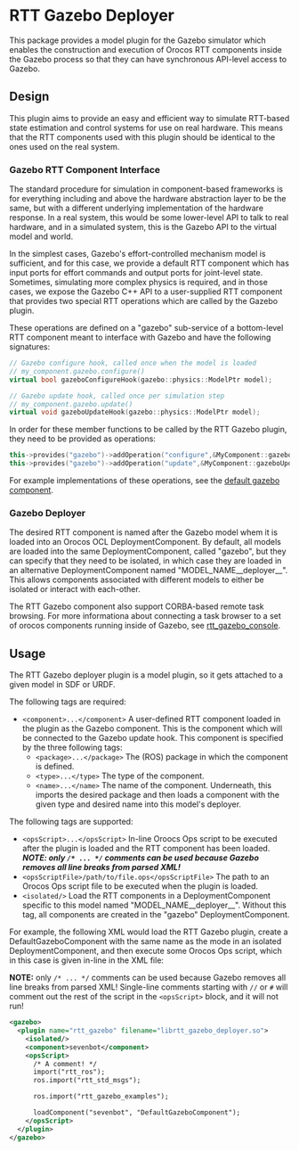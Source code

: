 RTT Gazebo Deployer
===================

This package provides a model plugin for the Gazebo simulator which enables the
construction and execution of Orocos RTT components inside the Gazebo process so
that they can have synchronous API-level access to Gazebo. 

## Design

This plugin aims to provide an easy and efficient way to simulate RTT-based
state estimation and control systems for use on real hardware. This means that
the RTT components used with this plugin should be identical to the ones used
on the real system. 

### Gazebo RTT Component Interface

The standard procedure for simulation in component-based frameworks is for
everything including and above the hardware abstraction layer to be the same,
but with a different underlying implementation of the hardware response. In a
real system, this would be some lower-level API to talk to real hardware, and in
a simulated system, this is the Gazebo API to the virtual model and world. 

In the simplest cases, Gazebo's effort-controlled mechanism model is sufficient,
and for this case, we provide a default RTT component which has input ports for
effort commands and output ports for joint-level state. Sometimes, simulating
more complex physics is required, and in those cases, we expose the Gazebo C++
API to a user-supplied RTT component that provides two special RTT operations
which are called by the Gazebo plugin.

These operations are defined on a "gazebo" sub-service of a bottom-level RTT
component meant to interface with Gazebo and have the following signatures:

```cpp
// Gazebo configure hook, called once when the model is loaded
// my_component.gazebo.configure()
virtual bool gazeboConfigureHook(gazebo::physics::ModelPtr model);

// Gazebo update hook, called once per simulation step
// my_component.gazebo.update()
virtual void gazeboUpdateHook(gazebo::physics::ModelPtr model);
```

In order for these member functions to be called by the RTT Gazebo plugin, they
need to be provided as operations:

```cpp
this->provides("gazebo")->addOperation("configure",&MyComponent::gazeboConfigureHook,this,RTT::ClientThread);
this->provides("gazebo")->addOperation("update",&MyComponent::gazeboUpdateHook,this,RTT::ClientThread);
```

For example implementations of these operations, see the [default gazebo
component](../rtt_gazebo_examples/src/default_gazebo_component.cpp).

### Gazebo Deployer

The desired RTT component is named after the Gazebo model whem it is loaded
into an Orocos OCL DeploymentComponent. By default, all models are loaded into
the same DeploymentComponent, called "gazebo", but they can specify that they
need to be isolated, in which case they are loaded in an alternative
DeploymentComponent named "MODEL\_NAME\_\_deployer\_\_". This allows components
associated with different models to either be isolated or interact with
each-other.

The RTT Gazebo component also support CORBA-based remote task browsing. For more
informationa about connecting a task browser to a set of orocos components
running inside of Gazebo, see [rtt\_gazebo\_console](../rtt_gazebo_console).

## Usage

The RTT Gazebo deployer plugin is a model plugin, so it gets attached to a
given model in SDF or URDF. 

The following tags are required:
* `<component>...</component>` A user-defined RTT component loaded in the
  plugin as the Gazebo component. This is the component which will be connected
  to the Gazebo update hook. This component is specified by the three following
  tags:
  * `<package>...</package>` The (ROS) package in which the component is defined.
  * `<type>...</type>` The type of the component.
  * `<name>...</name>` The name of the component.
  Underneath, this imports the desired package and then loads a component with the
  given type and desired name into this model's deployer.

The following tags are supported:
* `<opsScript>...</opsScript>` In-line Oroocs Ops script to be executed after the
  plugin is loaded and the RTT component has been loaded. ***NOTE: only `/* ...
  */` comments can be used because Gazebo removes all line breaks from parsed
  XML!*** 
* `<opsScriptFile>/path/to/file.ops</opsScriptFile>` The path to an Orocos Ops
  script file to be executed when the plugin is loaded.
* `<isolated/>` Load the RTT components in a DeploymentComponent specific to
  this model named "MODEL\_NAME\_\_deployer\_\_". Without this tag, all
  components are created in the "gazebo" DeploymentComponent.

For example, the following XML would load the RTT Gazebo plugin, create a
DefaultGazeboComponent with the same name as the mode in an isolated
DeploymentComponent, and then execute some Orocos Ops script, which in this case
is given in-line in the XML file:

**NOTE:** only `/* ... */` comments can be used because Gazebo removes all line
breaks from parsed XML! Single-line comments starting with `//` or `#` will
comment out the rest of the script in the `<opsScript>` block, and it will not
run!

```xml
<gazebo>
  <plugin name="rtt_gazebo" filename="librtt_gazebo_deployer.so">
    <isolated/>
    <component>sevenbot</component>
    <opsScript>
      /* A comment! */
      import("rtt_ros");
      ros.import("rtt_std_msgs");

      ros.import("rtt_gazebo_examples");

      loadComponent("sevenbot", "DefaultGazeboComponent");
    </opsScript>
  </plugin>
</gazebo>
```
